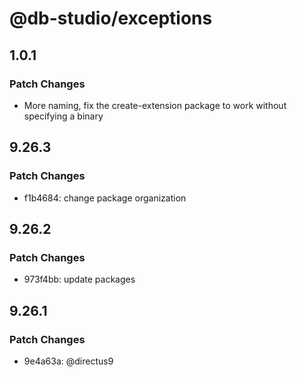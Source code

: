 # @db-studio/exceptions

## 1.0.1

### Patch Changes

- More naming, fix the create-extension package to work without specifying a binary

## 9.26.3

### Patch Changes

- f1b4684: change package organization

## 9.26.2

### Patch Changes

- 973f4bb: update packages

## 9.26.1

### Patch Changes

- 9e4a63a: @directus9
